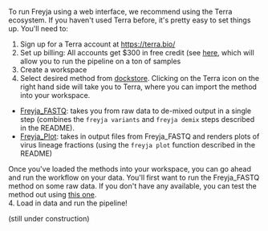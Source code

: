 To run Freyja using a web interface, we recommend using the Terra ecosystem. If you haven't used Terra before, it's pretty easy to set things up.  You'll need to:
1. Sign up for a Terra account at https://terra.bio/
2. Set up billing: All accounts get $300 in free credit (see [here](https://support.terra.bio/hc/en-us/articles/360046295092), which will allow you to run the pipeline on a ton of samples
3. Create a workspace
4. Select desired method from [dockstore](https://dockstore.org/search?entryType=workflows&search=freyja). Clicking on the Terra icon on the right hand side will take you to Terra, where you can import the method into your workspace. 
 - [Freyja_FASTQ](https://dockstore.org/workflows/github.com/theiagen/public_health_viral_genomics/Freyja_FASTQ:main?tab=info): takes you from raw data to de-mixed output in a single step (combines the ```freyja variants``` and ```freyja demix``` steps described in the README). 
 - [Freyja_Plot](https://dockstore.org/workflows/github.com/theiagen/public_health_viral_genomics/Freyja_Plot:main?tab=info): takes in output files from Freyja_FASTQ and renders plots of virus lineage fractions (using the ```freyja plot``` function described in the README)

Once you've loaded the methods into your workspace, you can go ahead and run the workflow on your data. You'll first want to run the Freyja_FASTQ method on some raw data. If you don't have any available, you can test the method out using [this one](test.fastq.gz).  
4. Load in data and run the pipeline!

(still under construction)